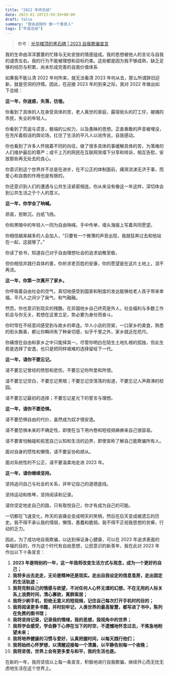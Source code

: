 ```yaml
---
title: "2022 年终总结"
date: 2023-01-10T23:59:59+08:00
draft: false
summary: "我会追随你 做一个善良人"
tags: ["年度总结"]
---
```


> 参考：[光华楼顶的黑石碑 | 2023 自我欺骗宣言](https://mp.weixin.qq.com/s/M8PwGgEwj9Pvm8MRp_6KoQ)

我的生命由浑浑噩噩的忙碌与无处安放的情感组成。我的思想被他人的言论与自我的谴责左右。我的行为不能被理想和目标约束。这些都是因为我不够成熟，缺乏足够的经历与积累，尚未形成完善的自我价值体系

如果我不能认清 2022 年何所来，就无法看清 2023 年何从去，那么所谓辞旧迎新，就是空洞的抒情。因此，在迎接 2023 年的到来之际，我对 2022 年做出如下总结：

**这一年，你迷惑，失落，彷徨。**

你看到了具体的人在承受具体的苦，老人离世的家庭，露宿街头的打工仔，被捕的市民，失业的年轻人。

你看到了荒诞与谎言，极端的公权力，以及愚昧的思想。正直勇敢的声音被埋没，在充斥着假话的舆论场，扛住了生活的平凡人以讹传讹，自我感动。

你也看到了许多人怀揣着不同的向往，做了很多具体的事缓解具体的苦，为落难的人们维护最后的尊严；成千上万的网民在互联网哭墙下分享和倾诉，相互告慰，安放那些再无处去的良心。

你意识到这个世界并不总是在进步，在不公正的体制面前，痛哭流涕无济于事，而爱心和自救的作用也是有限的。

你还意识到人们的遭遇与公共生活紧密相连。你从来没有像这一年这样，深切体会到公共生活之于个人的意义。

**这一年，你学会了呐喊。**

昂首，拒默沉，白纸飞扬。

你和黑暗中的年轻人一同为自由呐喊，手中传单，墙头海报上写着共同愿望。

你相信越来越多的人会加入，“只要有一个微薄的声音出现，我就狂奔过去和他站在一起，这就够了。”

你读了些书，知道自己对于自由理想社会的追求幼稚至极，

但你相信并践行具体的善，你祈求老百姓的安康，你的愿望是在这片土地上，泪不再流。

**这一年，你第一次离开了家乡。**

你呼吸着自由社会的空气，真切地感受到国家和制度的发达能够给老人孩子带来幸福，平凡人之间少了戾气，和气融融。

然而，你也意识到现实的残酷，在异国他乡自己终究是外人，社会福利与多数工作机会与你无关，若想在这里立足，势必要为身份而奋斗。

你时常在不经意间感受到与故乡的牵连。华人小店的货架，一口家乡的美食，熟悉的街头飘香，都让你瞬间有了种亲切感，似乎千里之外，家乡就近在咫尺。

你痛恨在自由和家乡之中只能择其一。尽管你明白在陌生土地扎根的孤独，但此生若是选择了安逸，也只是把同样艰难的选择留给下一代。

**这一年，请你不要忘记。**

请不要忘记曾经的愤怒和悲伤，不要忘记你所爱和所恨。

请不要忘记空白，不要忘记黑暗；不要忘记空荡荡的街道，不要忘记人声鼎沸的校园。

请不要忘记最初的选择；不要忘记星光下的誓言与理想。

**这一年，请你不要恐惧。**

请不要恐惧自由的代价，虽然成为奴才很安逸。

请不要恐惧未来的不确定性，即使在当下用内卷和短视频麻痹来自己很容易。

请不要害怕触碰和拓宽自己认知和生活的边界，即使宣称了解自己能欺骗所有人。

面对自身的惯性和懒惰，请不要妥协和顺从。

面对系统性的不公正，请不要温柔地走进 2023 年。

**这一年，请你继续坚持。**

坚持追问自己与社会的关系，并牢记自己的道德底线。

坚持运动和练琴，坚持阅读和记录。

请你坚定地走自己的路，只有取悦自己，你才有成为自己的可能。

一切都在飞速变化，昨天的哀痛会变成明天的笑柄，然后在后天变成被遗忘的历史。我不得不承认我的懦弱，懒惰，愚蠢和脆弱。我不得不正视我思想的贫瘠，行动的乏力。

因此，为了成功地自我欺骗，以达到保证身心健康，可以在 2023 年追求表面的幸福的目的，作为这个时代有自由思想，公民意识的新青年，我在此对 2023 年作出以下十条宣言：

1. **2023 年是特别的一年，这一年我将改变生活方式与观念，成为一个更好的自己；**
2. **我将多出去走走，无论是精神还是现实。走出自我设定的信息茧房，走出固定的生活轨迹；**
3. **我将克制自己的情感与欲望，不对任何人心怀无谓的幻想，不在无用的人际关系上浪费时间，清心寡欲，离群索居；**
4. **我将少刷手机，拒绝无意义的短视频，记住自己每次打开手机时的目的；**
5. **我将阅读更多书籍，并时刻牢记，人类世界的最高智慧，都写进了书中，陈列在免费的图书馆；**
6. **我将坚持记录，记录我的情绪，我的思想，我视角中的世界；**
7. **我将学会感受，学会静下心停在当下的时空，不遗憾地怀念过去，不焦急地盼望未来；**
8. **我将培养健康的习惯与爱好，认真把握时间，以每天践行他们；**
9. **我将始终心怀梦想，以清醒迎接每一个清晨，以平静告别每一个夜晚；**
10. **我将坚信，世界上会有更多爱与和平，我的生活也是。**

在新的一年，我将坚信以上每一条宣言，积极地进行自我欺骗，继续开心而无忧无虑地生活在这个世界上。
